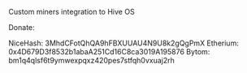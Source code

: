Custom miners integration to Hive OS

Donate:

NiceHash: 3MhdCFotQhQA9hFBXUUAU4N9U8k2gQgPmX Etherium: 0x4D679D3f8532b1abaA251Cd16C8ca3019A195876 Bytom: bm1q4qlsf6t9ymwexpqxz420pes7stfqh0vxuaj2rh
